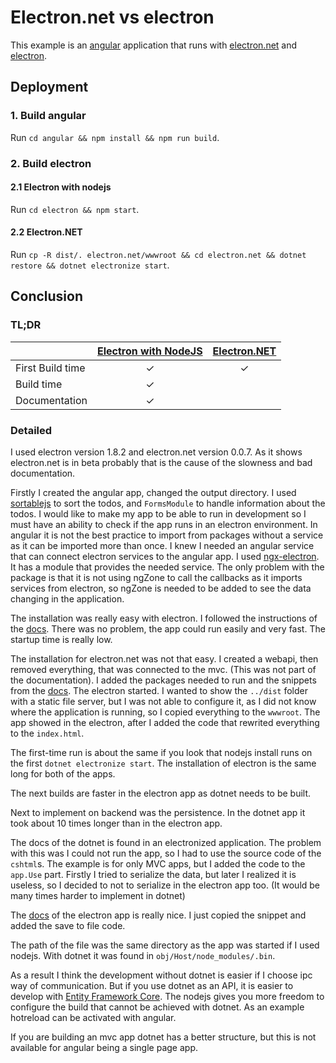 # Electron.net vs electron

This example is an [angular](https://angular.io/) application that runs with [electron.net][2] and [electron][1].

## Deployment

### 1. Build angular

Run `cd angular && npm install && npm run build`.

### 2. Build electron

#### 2.1 Electron with nodejs

Run `cd electron && npm start`.

#### 2.2 Electron.NET

Run `cp -R dist/. electron.net/wwwroot && cd electron.net && dotnet restore && dotnet electronize start`.

## Conclusion

### TL;DR

|               | [Electron with NodeJS][1] | [Electron.NET][2] |
| ------------- | :------: | :----------: |
| First Build time | &#x2713; | &#x2713; |
| Build time | &#x2713; | |
| Documentation | &#x2713; | |

### Detailed

I used electron version 1.8.2 and electron.net version 0.0.7. As it shows electron.net is in beta probably that is the cause of the slowness and bad documentation.

Firstly I created the angular app, changed the output directory. I used [sortablejs](https://github.com/SortableJS/angular-sortablejs) to sort the todos, and `FormsModule` to handle information about the todos. I would like to make my app to be able to run in development so I must have an ability to check if the app runs in an electron environment. In angular it is not the best practice to import from packages without a service as it can be imported more than once. I knew I needed an angular service that can connect electron services to the angular app. I used [ngx-electron](https://github.com/ThorstenHans/ngx-electron/). It has a module that provides the needed service. The only problem with the package is that it is not using ngZone to call the callbacks as it imports services from electron, so ngZone is needed to be added to see the data changing in the application.

The installation was really easy with electron. I followed the instructions of the [docs](https://electronjs.org/docs/tutorial/quick-start). There was no problem, the app could run easily and very fast. The startup time is really low.

The installation for electron.net was not that easy. I created a webapi, then removed everything, that was connected to the mvc. (This was not part of the documentation). I added the packages needed to run and the snippets from the [docs][2]. The electron started. I wanted to show the `../dist` folder with a static file server, but I was not able to configure it, as I did not know where the application is running, so I copied everything to the `wwwroot`. The app showed in the electron, after I added the code that rewrited everything to the `index.html`.

The first-time run is about the same if you look that nodejs install runs on the first `dotnet electronize start`. The installation of electron is the same long for both of the apps.

The next builds are faster in the electron app as dotnet needs to be built.

Next to implement on backend was the persistence. In the dotnet app it took about 10 times longer than in the electron app.

The docs of the dotnet is found in an electronized application. The problem with this was I could not run the app, so I had to use the source code of the `cshtml`s. The example is for only MVC apps, but I added the code to the `app.Use` part. Firstly I tried to serialize the data, but later I realized it is useless, so I decided to not to serialize in the electron app too. (It would be many times harder to implement in dotnet)

The [docs](https://electronjs.org/docs/api/ipc-main) of the electron app is really nice. I just copied the snippet and added the save to file code.

The path of the file was the same directory as the app was started if I used nodejs. With dotnet it was found in `obj/Host/node_modules/.bin`.

As a result I think the development without dotnet is easier if I choose ipc way of communication. But if you use dotnet as an API, it is easier to develop with [Entity Framework Core](https://docs.microsoft.com/en-us/ef/core/). The nodejs gives you more freedom to configure the build that cannot be achieved with dotnet. As an example hotreload can be activated with angular.

If you are building an mvc app dotnet has a better structure, but this is not available for angular being a single page app.

[1]: https://github.com/electron/electron
[2]: https://github.com/ElectronNET/Electron.NET
